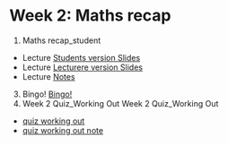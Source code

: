 # Week 2: Maths recap

1. Maths recap_student
- Lecture [Students version Slides](/week2-maths-recap/materials/Maths-recap-student.pptx)
- Lecture [Lecturere version Slides ](/week2-maths-recap/materials/Mathsrecap-Lecture.pptx)
- Lecture [Notes](/week2-maths-recap/materials/Maths-recap.md)
3. Bingo! [Bingo!](/week2-maths-recap/materials/Bingo.docx)
5. Week 2 Quiz_Working Out Week 2 Quiz_Working Out
- [quiz working out ](/week2-maths-recap/materials/Quiz-WorkingOut.docx)
- [quiz working out note ](/week2-maths-recap/materials/Quiz-WorkingOut.md)